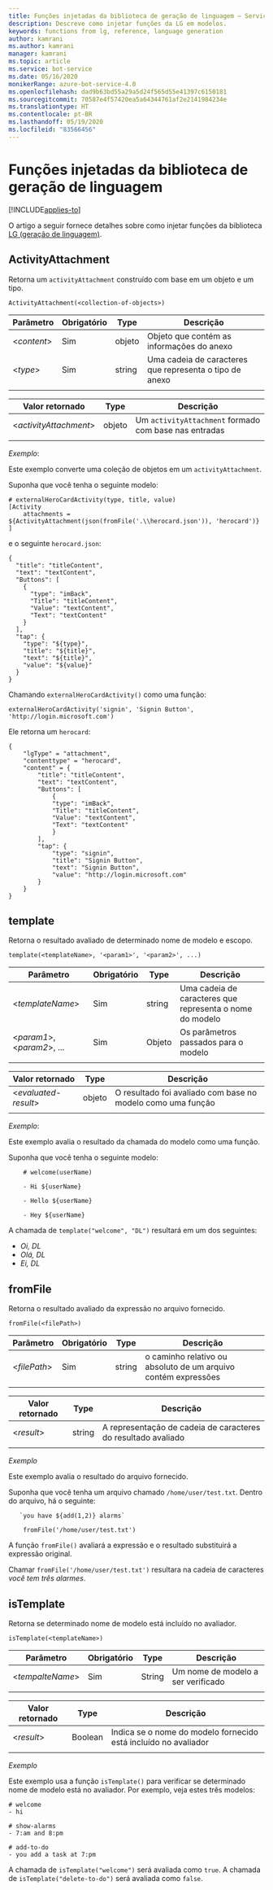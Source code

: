 ```yaml
---
title: Funções injetadas da biblioteca de geração de linguagem – Serviço de Bot
description: Descreve como injetar funções da LG em modelos.
keywords: functions from lg, reference, language generation
author: kamrani
ms.author: kamrani
manager: kamrani
ms.topic: article
ms.service: bot-service
ms.date: 05/16/2020
monikerRange: azure-bot-service-4.0
ms.openlocfilehash: dad9b63bd55a29a5d24f565d55e41397c6150181
ms.sourcegitcommit: 70587e4f57420ea5a64344761af2e2141984234e
ms.translationtype: HT
ms.contentlocale: pt-BR
ms.lasthandoff: 05/19/2020
ms.locfileid: "83566456"
---
```

# <a name="functions-injected-from-the-language-generation-library"></a>Funções injetadas da biblioteca de geração de linguagem

[!INCLUDE[applies-to](../includes/applies-to.md)]

O artigo a seguir fornece detalhes sobre como injetar funções da biblioteca [LG (geração de linguagem)](../v4sdk/bot-builder-concept-language-generation.md).

## <a name="activityattachment"></a>ActivityAttachment

Retorna um `activityAttachment` construído com base em um objeto e um tipo.

```.lg
ActivityAttachment(<collection-of-objects>)
```

| Parâmetro | Obrigatório | Type | Descrição |
| --------- | -------- | ---- | ----------- |
| <*content*> | Sim | objeto | Objeto que contém as informações do anexo |
| <*type*> | Sim | string  | Uma cadeia de caracteres que representa o tipo de anexo |
|||||

| Valor retornado | Type | Descrição |
| ------------ | -----| ----------- |
| <*activityAttachment*> | objeto | Um `activityAttachment` formado com base nas entradas |
||||

*Exemplo*:

Este exemplo converte uma coleção de objetos em um `activityAttachment`.
<!--
Using the `ActivityAttachment()` function in the template body, type, title, value are parameters in the template name.-->

Suponha que você tenha o seguinte modelo:

```.lg
# externalHeroCardActivity(type, title, value)
[Activity
    attachments = ${ActivityAttachment(json(fromFile('.\\herocard.json')), 'herocard')}
]
```

e o seguinte `herocard.json`:

```.lg
{
  "title": "titleContent",
  "text": "textContent",
  "Buttons": [
    {
      "type": "imBack",
      "Title": "titleContent",
      "Value": "textContent",
      "Text": "textContent"
    }
  ],
  "tap": {
    "type": "${type}",
    "title": "${title}",
    "text": "${title}",
    "value": "${value}"
  }
}
```

Chamando `externalHeroCardActivity()` como uma função:

```.lg
externalHeroCardActivity('signin', 'Signin Button', 'http://login.microsoft.com')
```

Ele retorna um `herocard`:

```.lg
{
    "lgType" = "attachment",
    "contenttype" = "herocard",
    "content" = {
        "title": "titleContent",
        "text": "textContent",
        "Buttons": [
            {
            "type": "imBack",
            "Title": "titleContent",
            "Value": "textContent",
            "Text": "textContent"
            }
        ],
        "tap": {
            "type": "signin",
            "title": "Signin Button",
            "text": "Signin Button",
            "value": "http://login.microsoft.com"
        }
    }
}
```

## <a name="template"></a>template

Retorna o resultado avaliado de determinado nome de modelo e escopo.

```.lg
template(<templateName>, '<param1>', '<param2>', ...)
```

| Parâmetro | Obrigatório | Type | Descrição |
| --------- | -------- | ---- | ----------- |
| <*templateName*> | Sim | string  | Uma cadeia de caracteres que representa o nome do modelo |
| <*param1*>,<*param2*>, ... | Sim | Objeto  | Os parâmetros passados para o modelo |
|||||

| Valor retornado | Type | Descrição |
| ------------ | -----| ----------- |
| <*evaluated-result*> | objeto | O resultado foi avaliado com base no modelo como uma função  |
||||

*Exemplo*:

Este exemplo avalia o resultado da chamada do modelo como uma função.

Suponha que você tenha o seguinte modelo:

```.lg
    # welcome(userName)

    - Hi ${userName}

    - Hello ${userName}

    - Hey ${userName}
```

A chamada de `template("welcome", "DL")` resultará em um dos seguintes:

- _Oi, DL_
- _Olá, DL_
- _Ei, DL_

## <a name="fromfile"></a>fromFile

Retorna o resultado avaliado da expressão no arquivo fornecido.

```.lg
fromFile(<filePath>)
```

| Parâmetro | Obrigatório | Type | Descrição |
| --------- | -------- | ---- | ----------- |
| <*filePath*> | Sim | string  | o caminho relativo ou absoluto de um arquivo contém expressões |
|||||

| Valor retornado | Type | Descrição |
| ------------ | -----| ----------- |
| <*result*> | string | A representação de cadeia de caracteres do resultado avaliado |
||||

*Exemplo*

Este exemplo avalia o resultado do arquivo fornecido.

Suponha que você tenha um arquivo chamado `/home/user/test.txt`. Dentro do arquivo, há o seguinte:
```.lg
   `you have ${add(1,2)} alarms`

    fromFile('/home/user/test.txt')
```

A função `fromFile()` avaliará a expressão e o resultado substituirá a expressão original.

Chamar `fromFile('/home/user/test.txt')` resultara na cadeia de caracteres _você tem três alarmes_.

## <a name="istemplate"></a>isTemplate

Retorna se determinado nome de modelo está incluído no avaliador.

```.lg
isTemplate(<templateName>)
```

| Parâmetro | Obrigatório | Type | Descrição |
| --------- | -------- | ---- | ----------- |
| <*tempalteName*> | Sim | String  | Um nome de modelo a ser verificado |
|||||

| Valor retornado | Type | Descrição |
| ------------ | -----| ----------- |
| <*result*> | Boolean | Indica se o nome do modelo fornecido está incluído no avaliador  |
||||

*Exemplo*

Este exemplo usa a função `isTemplate()` para verificar se determinado nome de modelo está no avaliador. Por exemplo, veja estes três modelos:

```.lg
# welcome
- hi

# show-alarms
- 7:am and 8:pm

# add-to-do
- you add a task at 7:pm
```

A chamada de `isTemplate("welcome")` será avaliada como `true`. A chamada de `isTemplate("delete-to-do")` será avaliada como `false`.

<!--
## Additional Information

- For more information about .lg templates read the [.lg file format](../file-format/bot-builder-lg-file-format.md) and [structured response template](language-generation-structured-response-template.md) reference articles.-->
